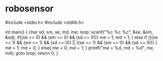 # robosensor
#include <stdio.h>
#include <stdlib.h>

int main()
{
 char sd, sm, se, md, me;
 loop:
 scanf("%c %c %c", &se, &sm, &sd);
 if((se == 0) && (sm == 0) && (sd == 0)){
    me = 1;
    md = 1;
 }
 else if (((se == 1) && (sm == 1) && (sd == 0)) || ((se == 1) && (sm == 0) && (sd == 0))) {
    me = 1;
    md = 0;
 }
 else{
    me = 0;
    md = 1;
 }
 printf("me = %d, md = %d", me, md);
goto loop;
    return 0;
}

